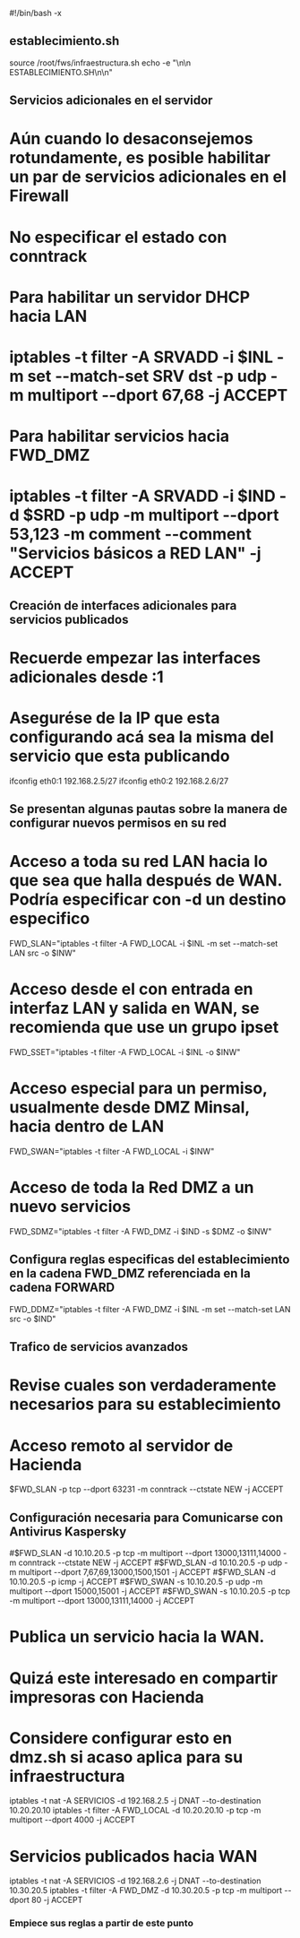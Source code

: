 #!/bin/bash -x 
## establecimiento.sh #### 
source /root/fws/infraestructura.sh
echo -e "\n\n ESTABLECIMIENTO.SH\n\n"

## Servicios adicionales en el servidor
# Aún cuando lo desaconsejemos rotundamente, es posible habilitar un par de servicios adicionales en el Firewall
# No especificar el estado con conntrack
# Para habilitar un servidor DHCP hacia LAN
# iptables -t filter -A SRVADD -i $INL -m set --match-set SRV dst -p udp -m multiport --dport 67,68 -j ACCEPT
# Para habilitar servicios hacia FWD_DMZ
# iptables -t filter -A SRVADD -i $IND -d $SRD -p udp -m multiport --dport 53,123 -m comment --comment "Servicios básicos a RED LAN" -j ACCEPT

## Creación de interfaces adicionales para servicios publicados
# Recuerde empezar las interfaces adicionales desde :1 
# Asegurése de la IP que esta configurando acá sea la misma del servicio que esta publicando
ifconfig eth0:1 192.168.2.5/27
ifconfig eth0:2 192.168.2.6/27

## Se presentan algunas pautas sobre la manera de configurar nuevos permisos en su red
# Acceso a toda su red LAN hacia lo que sea que halla después de WAN. Podría especificar con -d un destino especifico
FWD_SLAN="iptables -t filter -A FWD_LOCAL -i $INL -m set --match-set LAN src -o $INW"
# Acceso desde el con entrada en interfaz LAN y salida en WAN, se recomienda que use un grupo ipset
FWD_SSET="iptables -t filter -A FWD_LOCAL -i $INL -o $INW"
# Acceso especial para un permiso, usualmente desde DMZ Minsal, hacia dentro de LAN
FWD_SWAN="iptables -t filter -A FWD_LOCAL -i $INW"
# Acceso de toda la Red DMZ a un nuevo servicios
FWD_SDMZ="iptables -t filter -A FWD_DMZ -i $IND -s $DMZ -o $INW"
## Configura reglas especificas del establecimiento en la cadena FWD_DMZ referenciada en la cadena FORWARD
FWD_DDMZ="iptables -t filter -A FWD_DMZ -i $INL -m set --match-set LAN src -o $IND"

## Trafico de servicios avanzados
# Revise cuales son verdaderamente necesarios para su establecimiento

# Acceso remoto al servidor de Hacienda
$FWD_SLAN -p tcp --dport 63231 -m conntrack --ctstate NEW -j ACCEPT

## Configuración necesaria para Comunicarse con Antivirus Kaspersky
#$FWD_SLAN -d 10.10.20.5 -p tcp -m multiport --dport 13000,13111,14000 -m conntrack --ctstate NEW -j ACCEPT
#$FWD_SLAN -d 10.10.20.5 -p udp -m multiport --dport 7,67,69,13000,1500,1501 -j ACCEPT
#$FWD_SLAN -d 10.10.20.5 -p icmp -j ACCEPT
#$FWD_SWAN -s 10.10.20.5 -p udp -m multiport --dport 15000,15001 -j ACCEPT
#$FWD_SWAN -s 10.10.20.5 -p tcp -m multiport --dport 13000,13111,14000 -j ACCEPT

# Publica un servicio hacia la WAN. 
# Quizá este interesado en compartir impresoras con Hacienda
# Considere configurar esto en dmz.sh si acaso aplica para su infraestructura
iptables -t nat -A SERVICIOS -d 192.168.2.5 -j DNAT --to-destination 10.20.20.10
iptables -t filter -A FWD_LOCAL -d 10.20.20.10 -p tcp -m multiport --dport 4000 -j ACCEPT

# Servicios publicados hacia WAN
iptables -t nat -A SERVICIOS -d 192.168.2.6 -j DNAT --to-destination 10.30.20.5
iptables -t filter -A FWD_DMZ -d 10.30.20.5 -p tcp -m multiport --dport 80 -j ACCEPT

### Empiece sus reglas a partir de este punto


